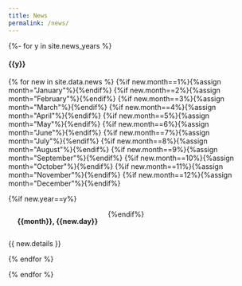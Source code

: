 ```yaml
---
title: News
permalink: /news/
---
```


{%- for y in site.news_years %}
<h4>{{y}}</h4>

<div>
{% for new in site.data.news %}
{%if new.month==1%}{%assign month="January"%}{%endif%}
{%if new.month==2%}{%assign month="February"%}{%endif%}
{%if new.month==3%}{%assign month="March"%}{%endif%}
{%if new.month==4%}{%assign month="April"%}{%endif%}
{%if new.month==5%}{%assign month="May"%}{%endif%}
{%if new.month==6%}{%assign month="June"%}{%endif%}
{%if new.month==7%}{%assign month="July"%}{%endif%}
{%if new.month==8%}{%assign month="August"%}{%endif%}
{%if new.month==9%}{%assign month="September"%}{%endif%}
{%if new.month==10%}{%assign month="October"%}{%endif%}
{%if new.month==11%}{%assign month="November"%}{%endif%}
{%if new.month==12%}{%assign month="December"%}{%endif%}

{%if new.year==y%}
<div class="row">
<column style="float:left; width:180px; text-align:right; padding-right:20px"><p><b>{{month}}, {{new.day}}</b></p></column>
<column style="float:left; width:600px; text-align:justify"><p>{{ new.details }}</p></column>
</div>
    
{%endif%}

{% endfor %}
</div>
{% endfor %}
